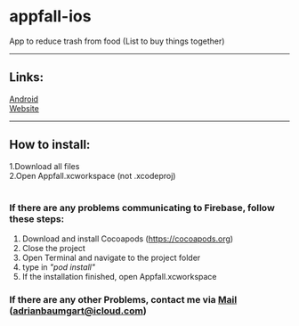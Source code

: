 # appfall-ios
App to reduce trash from food (List to buy things together)

-------------------------
## Links:

[Android](https://github.com/Jugendhackt/Appfall-android) <br />
[Website](https://appfall.github.io/index.html)

------------------------

## How to install:

1.Download all files <br />
2.Open Appfall.xcworkspace (not .xcodeproj) <br />
<br />
### If there are any problems communicating to Firebase, follow these steps: <br />
1. Download and install Cocoapods (https://cocoapods.org) <br />
2. Close the project <br />
3. Open Terminal and navigate to the project folder <br />
4. type in *"pod install"* <br />
5. If the installation finished, open Appfall.xcworkspace <br />
### If there are any other Problems, contact me via [Mail](mailto:adrianbaumgart@icloud.com) (adrianbaumgart@icloud.com)
